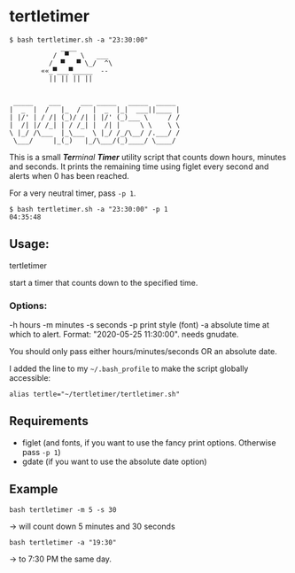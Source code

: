 # tertletimer

```
$ bash tertletimer.sh -a "23:30:00"
             ____
           /  ▀   \   ___
          /  ▀   ▀ \_/  ^\
        ««_▀___▀_____  --
          || || || ||


 _____    ___     ___ _____   _____  _____ 
|  _  |  /   |_  /   |  _  |_|  ___||____ |
| |/' | / /| (_)/ /| | |/' (_)___ \     / /
|  /| |/ /_| | / /_| |  /| |     \ \    \ \
\ |_/ /\___  |_\___  \ |_/ /_/\__/ /.___/ /
 \___/     |_(_)   |_/\___/(_)____/ \____/ 
```


This is a small ***Ter**minal **Timer*** utility script that counts down hours, minutes and seconds.
It prints the remaining time using figlet every second and alerts when 0 has been reached.

For a very neutral timer, pass `-p 1`.

```
$ bash tertletimer.sh -a "23:30:00" -p 1
04:35:48
```


## Usage:
tertletimer

start a timer that counts down to the specified time.

### Options:
-h hours
-m minutes
-s seconds
-p print style (font)
-a absolute time at which to alert. Format: "2020-05-25 11:30:00". needs gnudate.

You should only pass either hours/minutes/seconds OR an absolute date.

I added the line to my `~/.bash_profile` to make the script globally accessible:
```
alias tertle="~/tertletimer/tertletimer.sh"
```


## Requirements
- figlet (and fonts, if you want to use the fancy print options. Otherwise pass `-p 1`)
- gdate (if you want to use the absolute date option)

## Example
```
bash tertletimer -m 5 -s 30
```
-> will count down 5 minutes and 30 seconds

```
bash tertletimer -a "19:30"
```
-> to 7:30 PM the same day.

